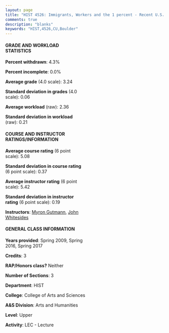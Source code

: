 ```yaml
---
layout: page
title: "HIST 4526: Immigrants, Workers and the 1 percent - Recent U.S. Social History Statistics"
comments: true
description: "blanks"
keywords: "HIST,4526,CU,Boulder"
---
```

<head>
<script src="https://ajax.googleapis.com/ajax/libs/jquery/2.1.3/jquery.min.js"></script>
<script src="https://dl.dropboxusercontent.com/s/pc42nxpaw1ea4o9/highcharts.js?dl=0"></script>
<!-- <script src="../assets/js/highcharts.js"></script> -->
<style type="text/css">@font-face {
	font-family: "Bebas Neue";
	src: url(https://www.filehosting.org/file/details/544349/BebasNeue Regular.otf) format("opentype");
	}
	h1.Bebas { 
		font-family: "Bebas Neue", Verdana, Tahoma;
	}
</style>
</head>
<body>
	<div id="container" style="float: right; width: 45%; height: 88%; margin-left: 2.5%; margin-right: 2.5%;"></div>
	<script language="JavaScript">
		$(document).ready(function() {
		var chart = {type: 'column'};
		var title = {text: 'Grade Distribution'};
		var xAxis = {categories: ['A','B','C','D','F'],crosshair: true};
		var yAxis = {min: 0,title: {text: 'Percentage'}};
		var tooltip = {headerFormat: '<center><b><span style="font-size:20px">{point.key}</span></b></center>',
		               pointFormat: '<td style="padding:0"><b>{point.y:.1f}%</b></td>',
		               footerFormat: '</table>',shared: true,useHTML: true};
		var plotOptions = {column: {pointPadding: 0.0,borderWidth: 0}};  
		var credits = {enabled: false};var series= [{name: 'Percent',data: [41.88,46.99,9.74,0.0,1.39,]}];
		var json = {};
		json.chart = chart;
		json.title = title;
		json.tooltip = tooltip;
		json.xAxis = xAxis;
		json.yAxis = yAxis;  
		json.series = series;
		json.plotOptions = plotOptions;  
		json.credits = credits;
		$('#container').highcharts(json);
	});
	</script>
</body>
			   
#### GRADE AND WORKLOAD STATISTICS

**Percent withdrawn**: 4.3%

**Percent incomplete**: 0.0%

**Average grade** (4.0 scale): 3.24

**Standard deviation in grades** (4.0 scale): 0.06

**Average workload** (raw): 2.36

**Standard deviation in workload** (raw): 0.21

#### COURSE AND INSTRUCTOR RATINGS/INFORMATION

**Average course rating** (6 point scale): 5.08

**Standard deviation in course rating** (6 point scale): 0.37

**Average instructor rating** (6 point scale): 5.42

**Standard deviation in instructor rating** (6 point scale): 0.19

**Instructors**: <a href='../../instructors/Myron_Gutmann'>Myron Gutmann</a>, <a href='../../instructors/John_Whitesides'>John Whitesides</a>

#### GENERAL CLASS INFORMATION

**Years provided**: Spring 2009, Spring 2016, Spring 2017

**Credits**: 3

**RAP/Honors class?** Neither

**Number of Sections**: 3

**Department**: HIST

**College**: College of Arts and Sciences

**A&S Division**: Arts and Humanities

**Level**: Upper

**Activity**: LEC - Lecture
